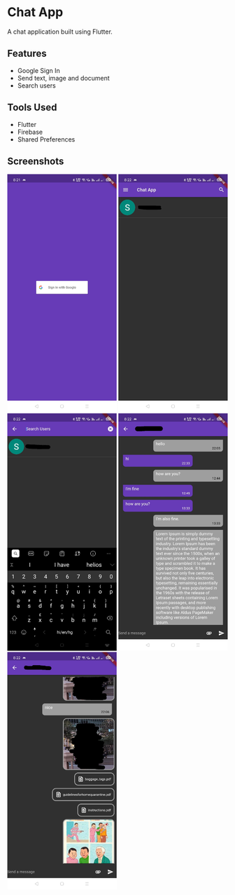 # Chat App

A chat application built using Flutter.

## Features
- Google Sign In
- Send text, image and document
- Search users

## Tools Used
- Flutter
- Firebase 
- Shared Preferences

## Screenshots
<img src = "screenshots/chat1.jpg" width = 250 > <img src = "screenshots/chat2.jpg" width = 250 > <img src = "screenshots/chat3.jpg" width = 250 > <img src = "screenshots/chat4.jpg" width = 250 > <img src = "screenshots/chat5.jpg" width = 250 >
